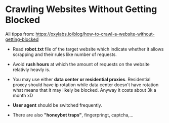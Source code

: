 # Crawling Websites Without Getting Blocked

All tipps from: https://oxylabs.io/blog/how-to-crawl-a-website-without-getting-blocked

* Read **robot.txt** file of the target website which indicate whether it allows scrapping and their rules like number of requests.
* Avoid **rush hours** at which the amount of requests on the website relativly heavly is.
* You may use either **data center or residential proxies**. Residential proxey should have ip rotation while data center doesn't have rotation what means that it may likely be blocked. Anyway it costs about 3k a month xD
* **User agent** should be switched frequently.

* There are also **"honeybot traps"**, fingerpringt, captcha,...

